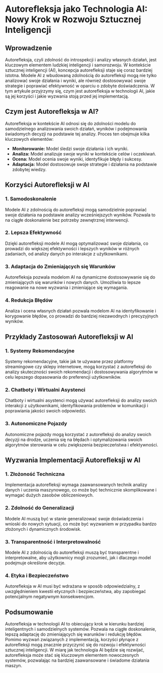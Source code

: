 # Autorefleksja jako Technologia AI: Nowy Krok w Rozwoju Sztucznej Inteligencji

## Wprowadzenie

Autorefleksja, czyli zdolność do introspekcji i analizy własnych działań, jest kluczowym elementem ludzkiej inteligencji i samorozwoju. W kontekście sztucznej inteligencji (AI), koncepcja autorefleksji staje się coraz bardziej istotna. Modele AI z wbudowaną zdolnością do autorefleksji mogą nie tylko analizować swoje działania i wyniki, ale również dostosowywać swoje strategie i poprawiać efektywność w oparciu o zdobyte doświadczenia. W tym artykule przyjrzymy się, czym jest autorefleksja w technologii AI, jakie są jej korzyści i jakie wyzwania stoją przed jej implementacją.

## Czym jest Autorefleksja w AI?

Autorefleksja w kontekście AI odnosi się do zdolności modelu do samodzielnego analizowania swoich działań, wyników i podejmowania świadomych decyzji na podstawie tej analizy. Proces ten obejmuje kilka kluczowych elementów:

- **Monitorowanie:** Model śledzi swoje działania i ich wyniki.
- **Analiza:** Model analizuje swoje wyniki w kontekście celów i oczekiwań.
- **Ocena:** Model ocenia swoje wyniki, identyfikuje błędy i sukcesy.
- **Adaptacja:** Model dostosowuje swoje strategie i działania na podstawie zdobytej wiedzy.

## Korzyści Autorefleksji w AI

### 1. Samodoskonalenie

Modele AI z zdolnością do autorefleksji mogą samodzielnie poprawiać swoje działania na podstawie analizy wcześniejszych wyników. Pozwala to na ciągłe doskonalenie bez potrzeby zewnętrznej interwencji.

### 2. Lepsza Efektywność

Dzięki autorefleksji modele AI mogą optymalizować swoje działania, co prowadzi do większej efektywności i lepszych wyników w różnych zadaniach, od analizy danych po interakcje z użytkownikami.

### 3. Adaptacja do Zmieniających się Warunków

Autorefleksja pozwala modelom AI na dynamiczne dostosowywanie się do zmieniających się warunków i nowych danych. Umożliwia to lepsze reagowanie na nowe wyzwania i zmieniające się wymagania.

### 4. Redukcja Błędów

Analiza i ocena własnych działań pozwala modelom AI na identyfikowanie i korygowanie błędów, co prowadzi do bardziej niezawodnych i precyzyjnych wyników.

## Przykłady Zastosowań Autorefleksji w AI

### 1. Systemy Rekomendacyjne

Systemy rekomendacyjne, takie jak te używane przez platformy streamingowe czy sklepy internetowe, mogą korzystać z autorefleksji do analizy skuteczności swoich rekomendacji i dostosowywania algorytmów w celu lepszego dopasowania do preferencji użytkowników.

### 2. Chatboty i Wirtualni Asystenci

Chatboty i wirtualni asystenci mogą używać autorefleksji do analizy swoich interakcji z użytkownikami, identyfikowania problemów w komunikacji i poprawiania jakości swoich odpowiedzi.

### 3. Autonomiczne Pojazdy

Autonomiczne pojazdy mogą korzystać z autorefleksji do analizy swoich decyzji na drodze, uczenia się na błędach i optymalizowania swoich algorytmów sterowania w celu zwiększenia bezpieczeństwa i efektywności.

## Wyzwania Implementacji Autorefleksji w AI

### 1. Złożoność Techniczna

Implementacja autorefleksji wymaga zaawansowanych technik analizy danych i uczenia maszynowego, co może być technicznie skomplikowane i wymagać dużych zasobów obliczeniowych.

### 2. Zdolność do Generalizacji

Modele AI muszą być w stanie generalizować swoje doświadczenia i wnioski do nowych sytuacji, co może być wyzwaniem w przypadku bardzo złożonych i dynamicznych środowisk.

### 3. Transparentność i Interpretowalność

Modele AI z zdolnością do autorefleksji muszą być transparentne i interpretowalne, aby użytkownicy mogli zrozumieć, jak i dlaczego model podejmuje określone decyzje.

### 4. Etyka i Bezpieczeństwo

Autorefleksja w AI musi być wdrażana w sposób odpowiedzialny, z uwzględnieniem kwestii etycznych i bezpieczeństwa, aby zapobiegać potencjalnym negatywnym konsekwencjom.

## Podsumowanie

Autorefleksja w technologii AI to obiecujący krok w kierunku bardziej inteligentnych i samodzielnych systemów. Pozwala na ciągłe doskonalenie, lepszą adaptację do zmieniających się warunków i redukcję błędów. Pomimo wyzwań związanych z implementacją, korzyści płynące z autorefleksji mogą znacznie przyczynić się do rozwoju i efektywności sztucznej inteligencji. W miarę jak technologia AI będzie się rozwijać, autorefleksja może stać się kluczowym elementem nowoczesnych systemów, pozwalając na bardziej zaawansowane i świadome działania maszyn.

